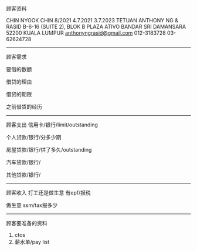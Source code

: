 顾客资料

CHIN NYOOK CHIN 8/2021 4.7.2021 3.7.2023 TETUAN ANTHONY NG & RASID B-6-16 (SUITE 2), BLOK B PLAZA ATIVO BANDAR SRI DAMANSARA 52200 KUALA LUMPUR anthonyngrasid@gmail.com 012-3183728 03-62624728

-----------------
顾客需求


要借的数额

借贷的理由

借贷的期限

之前借贷的经历


--------------
顾客支出
信用卡/银行/limit/outstanding


个人贷款/银行/分多少期

房屋贷款/银行/供了多久/outstanding

汽车贷款/银行/


其他贷款/银行/

-----------
顾客收入
打工还是做生意
有epf/报税

做生意 ssm/tax报多少

-------
顾客要准备的资料
1. ctos
2. 薪水单/pay list




